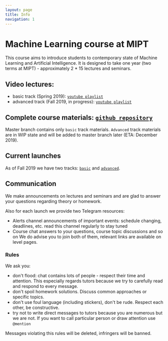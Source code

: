 ```yaml
---
layout: page
title: Info
navigation: 1
---
```


# Machine Learning course at MIPT

This course aims to introduce students to contemporary state of Machine Learning and Artificial Intelligence.
It is designed to take one year (two terms at MIPT) - approximately 2 * 15 lectures and seminars.

## Video lectures: 

* basic track (Spring 2019): [`youtube playlist`](https://www.youtube.com/playlist?list=PL4_hYwCyhAvasRqzz4w562ce0esEwS0Mt)
* advanced track (Fall 2019, in progress): [`youtube playlist`](https://www.youtube.com/playlist?list=PL4_hYwCyhAvZeq93ssEUaR47xhvs7IhJM)


## Complete course materials: [`github repository`](https://github.com/ml-mipt/ml-mipt)
Master branch contains only `basic` track materials. `Advanced` track materials are in WIP state and will be added to master branch later (ETA: December 2019).

## Current launches

As of Fall 2019 we have two tracks: [`basic`](basic.md) and [`advanced`](advanced.md).

## Communication

We make announcements on lectures and seminars and are glad to answer your questions regarding theory or homework.

Also for each launch we provide two Telegram resourсes:
* Alerts channel
     announcements of important events: schedule changing, deadlines, etc.
     read this channel regularly to stay tuned
* Course chat
    answers to your questions, course topic discussions and so on
We do advise you to join both of them, relevant links are available on level pages.

### Rules

We ask you:
- don't flood: chat contains lots of people - respect their time and attention.
    This especially regards tutors because we try to carefully read and respond to every message.
- don't spoil homework solutions. Discuss common approaches or specific topics.
- don't use foul language (including stickers), don't be rude. Respect each other, be constructive.
- try not to write direct messages to tutors because you are numerous but we are not. If you want to call particular person or draw attention use `@mention`

Messages violating this rules will be deleted, infringers will be banned.
